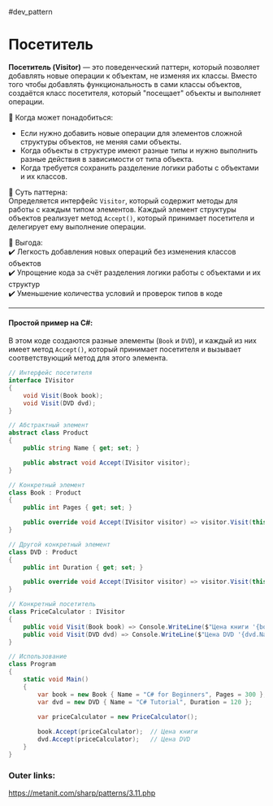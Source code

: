 #dev_pattern
# Посетитель

**Посетитель (Visitor)** — это поведенческий паттерн, который позволяет добавлять новые операции к объектам, не изменяя их классы. Вместо того чтобы добавлять функциональность в сами классы объектов, создаётся класс посетителя, который "посещает" объекты и выполняет операции.

📌 Когда может понадобиться:  
- Если нужно добавить новые операции для элементов сложной структуры объектов, не меняя сами объекты.  
- Когда объекты в структуре имеют разные типы и нужно выполнить разные действия в зависимости от типа объекта.  
- Когда требуется сохранить разделение логики работы с объектами и их классов.

📌 Суть паттерна:  
Определяется интерфейс `Visitor`, который содержит методы для работы с каждым типом элементов. Каждый элемент структуры объектов реализует метод `Accept()`, который принимает посетителя и делегирует ему выполнение операции.

📌 Выгода:  
✔️ Легкость добавления новых операций без изменения классов объектов  
✔️ Упрощение кода за счёт разделения логики работы с объектами и их структур  
✔️ Уменьшение количества условий и проверок типов в коде

---
#### Простой пример на C#:
В этом коде создаются разные элементы (`Book` и `DVD`), и каждый из них имеет метод `Accept()`, который принимает посетителя и вызывает соответствующий метод для этого элемента.

```csharp
// Интерфейс посетителя
interface IVisitor
{
    void Visit(Book book);
    void Visit(DVD dvd);
}

// Абстрактный элемент
abstract class Product
{
    public string Name { get; set; }

    public abstract void Accept(IVisitor visitor);
}

// Конкретный элемент
class Book : Product
{
    public int Pages { get; set; }

    public override void Accept(IVisitor visitor) => visitor.Visit(this);
}

// Другой конкретный элемент
class DVD : Product
{
    public int Duration { get; set; }

    public override void Accept(IVisitor visitor) => visitor.Visit(this);
}

// Конкретный посетитель
class PriceCalculator : IVisitor
{
    public void Visit(Book book) => Console.WriteLine($"Цена книги '{book.Name}' = 15$");
    public void Visit(DVD dvd) => Console.WriteLine($"Цена DVD '{dvd.Name}' = 20$");
}

// Использование
class Program
{
    static void Main()
    {
        var book = new Book { Name = "C# for Beginners", Pages = 300 };
        var dvd = new DVD { Name = "C# Tutorial", Duration = 120 };

        var priceCalculator = new PriceCalculator();
        
        book.Accept(priceCalculator);  // Цена книги
        dvd.Accept(priceCalculator);   // Цена DVD
    }
}
````

### Outer links:
https://metanit.com/sharp/patterns/3.11.php